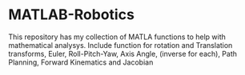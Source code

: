 # MATLAB-Robotics
This repository has my collection of MATLA functions to help with mathematical analysys. Include function for rotation and Translation transforms, Euler, Roll-Pitch-Yaw, Axis Angle, (inverse for each), Path Planning, Forward Kinematics and Jacobian
